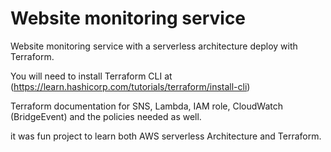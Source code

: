 # Website monitoring service
 Website monitoring service with a serverless architecture deploy with Terraform.
 
You will need to install Terraform CLI at (https://learn.hashicorp.com/tutorials/terraform/install-cli)

Terraform documentation for SNS, Lambda, IAM role, CloudWatch (BridgeEvent) and the policies needed as well.

it was fun project to learn both AWS serverless Architecture and Terraform.


